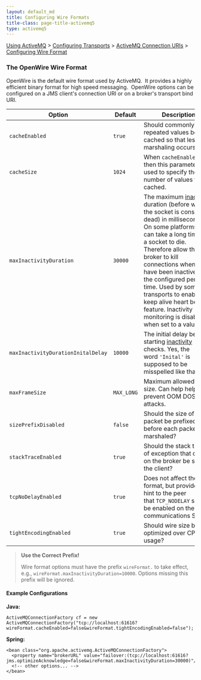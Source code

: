 ```yaml
---
layout: default_md
title: Configuring Wire Formats 
title-class: page-title-activemq5
type: activemq5
---
```


 [Using ActiveMQ](using-activemq) > [Configuring Transports](configuring-transports) > [ActiveMQ Connection URIs](activemq-connection-uris) > [Configuring Wire Format](configuring-wire-formats)

### The OpenWire Wire Format

OpenWire is the default wire format used by ActiveMQ.  It provides a highly efficient binary format for high speed messaging.  OpenWire options can be configured on a JMS client's connection URI or on a broker's transport bind URI.

Option|Default|Description
---|---|---
`cacheEnabled`|`true`|Should commonly repeated values be cached so that less marshaling occurs?
`cacheSize`|`1024`|When `cacheEnabled=true` then this parameter is used to specify the number of values to be cached.
`maxInactivityDuration`|`30000`|The maximum [inactivity](activemq-inactivitymonitor) duration (before which the socket is considered dead) in milliseconds. On some platforms it can take a long time for a socket to die. Therefore allow the broker to kill connections when they have been inactive for the configured period of time. Used by some transports to enable a keep alive heart beat feature. Inactivity monitoring is disabled when set to a value `<= 0`.
`maxInactivityDurationInitalDelay`|`10000`|The initial delay before starting [inactivity](activemq-inactivitymonitor) checks. Yes, the word `'Inital'` is supposed to be misspelled like that.
`maxFrameSize`|`MAX_LONG`|Maximum allowed frame size. Can help help prevent OOM DOS attacks.
`sizePrefixDisabled`|`false`|Should the size of the packet be prefixed before each packet is marshaled?
`stackTraceEnabled`|`true`|Should the stack trace of exception that occur on the broker be sent to the client?
`tcpNoDelayEnabled`|`true`|Does not affect the wire format, but provides a hint to the peer that `TCP_NODELAY` should be enabled on the communications Socket.
`tightEncodingEnabled`|`true`|Should wire size be optimized over CPU usage?

> **Use the Correct Prefix!**
> 
> Wire format options must have the prefix `wireFormat.` to take effect, e.g., `wireFormat.maxInactivityDuration=10000`. Options missing this prefix will be ignored.

#### Example Configurations

**Java:**
```
ActiveMQConnectionFactory cf = new ActiveMQConnectionFactory("tcp://localhost:61616?wireFormat.cacheEnabled=false&wireFormat.tightEncodingEnabled=false");
```

**Spring:**
```
<bean class="org.apache.activemq.ActiveMQConnectionFactory">
  <property name="brokerURL" value="failover:(tcp://localhost:61616?jms.optimizeAcknowledge=false&wireFormat.maxInactivityDuration=30000)"/>
  <!-- other options... -->
</bean>
```
